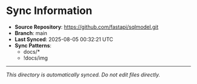 # Sync Information

- **Source Repository**: https://github.com/fastapi/sqlmodel.git
- **Branch**: main
- **Last Synced**: 2025-08-05 00:32:21 UTC
- **Sync Patterns**:
  - docs/*
  - !docs/img

---
*This directory is automatically synced. Do not edit files directly.*
